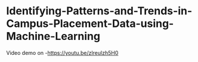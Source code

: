 # Identifying-Patterns-and-Trends-in-Campus-Placement-Data-using-Machine-Learning
Video demo on -https://youtu.be/zlreulzh5H0
